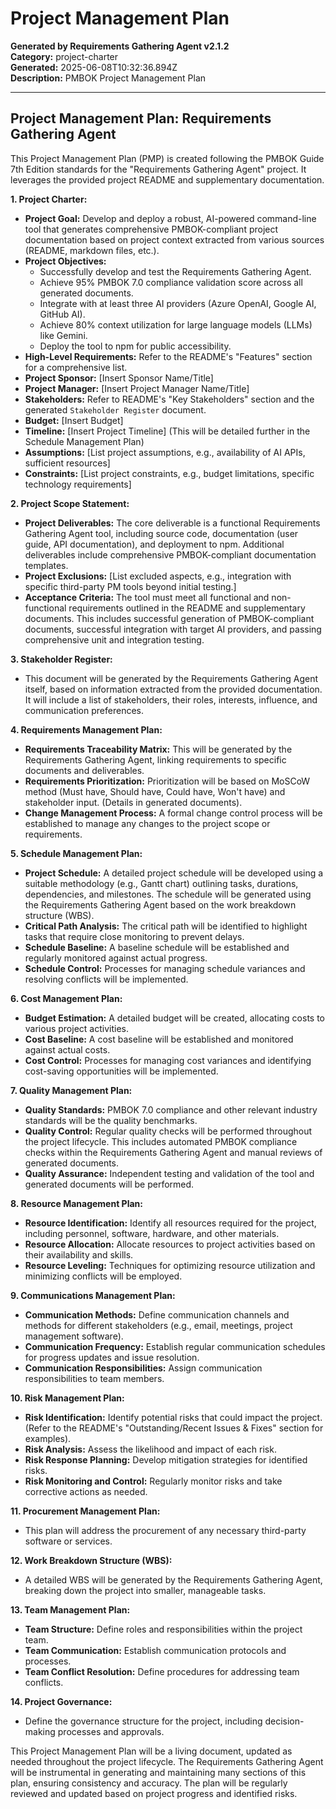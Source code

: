 # Project Management Plan

**Generated by Requirements Gathering Agent v2.1.2**  
**Category:** project-charter  
**Generated:** 2025-06-08T10:32:36.894Z  
**Description:** PMBOK Project Management Plan

---

## Project Management Plan: Requirements Gathering Agent

This Project Management Plan (PMP) is created following the PMBOK Guide 7th Edition standards for the "Requirements Gathering Agent" project.  It leverages the provided project README and supplementary documentation.

**1. Project Charter:**

* **Project Goal:** Develop and deploy a robust, AI-powered command-line tool that generates comprehensive PMBOK-compliant project documentation based on project context extracted from various sources (README, markdown files, etc.).
* **Project Objectives:**
    * Successfully develop and test the Requirements Gathering Agent.
    * Achieve 95% PMBOK 7.0 compliance validation score across all generated documents.
    * Integrate with at least three AI providers (Azure OpenAI, Google AI, GitHub AI).
    * Achieve 80% context utilization for large language models (LLMs) like Gemini.
    * Deploy the tool to npm for public accessibility.
* **High-Level Requirements:**  Refer to the README's "Features" section for a comprehensive list.
* **Project Sponsor:** [Insert Sponsor Name/Title]
* **Project Manager:** [Insert Project Manager Name/Title]
* **Stakeholders:**  Refer to README's "Key Stakeholders" section and the generated `Stakeholder Register` document.
* **Budget:** [Insert Budget]
* **Timeline:** [Insert Project Timeline] (This will be detailed further in the Schedule Management Plan)
* **Assumptions:**  [List project assumptions, e.g., availability of AI APIs, sufficient resources]
* **Constraints:** [List project constraints, e.g., budget limitations, specific technology requirements]


**2. Project Scope Statement:**

* **Project Deliverables:**  The core deliverable is a functional Requirements Gathering Agent tool, including source code, documentation (user guide, API documentation), and deployment to npm.  Additional deliverables include comprehensive PMBOK-compliant documentation templates.
* **Project Exclusions:**  [List excluded aspects, e.g., integration with specific third-party PM tools beyond initial testing.]
* **Acceptance Criteria:** The tool must meet all functional and non-functional requirements outlined in the README and supplementary documents.  This includes successful generation of PMBOK-compliant documents, successful integration with target AI providers, and passing comprehensive unit and integration testing.


**3. Stakeholder Register:**

* This document will be generated by the Requirements Gathering Agent itself, based on information extracted from the provided documentation.  It will include a list of stakeholders, their roles, interests, influence, and communication preferences.


**4. Requirements Management Plan:**

* **Requirements Traceability Matrix:**  This will be generated by the Requirements Gathering Agent, linking requirements to specific documents and deliverables.
* **Requirements Prioritization:**  Prioritization will be based on MoSCoW method (Must have, Should have, Could have, Won't have) and stakeholder input.  (Details in generated documents).
* **Change Management Process:** A formal change control process will be established to manage any changes to the project scope or requirements.


**5. Schedule Management Plan:**

* **Project Schedule:** A detailed project schedule will be developed using a suitable methodology (e.g., Gantt chart) outlining tasks, durations, dependencies, and milestones.  The schedule will be generated using the Requirements Gathering Agent based on the work breakdown structure (WBS).
* **Critical Path Analysis:**  The critical path will be identified to highlight tasks that require close monitoring to prevent delays.
* **Schedule Baseline:**  A baseline schedule will be established and regularly monitored against actual progress.
* **Schedule Control:** Processes for managing schedule variances and resolving conflicts will be implemented.


**6. Cost Management Plan:**

* **Budget Estimation:**  A detailed budget will be created, allocating costs to various project activities.
* **Cost Baseline:**  A cost baseline will be established and monitored against actual costs.
* **Cost Control:**  Processes for managing cost variances and identifying cost-saving opportunities will be implemented.


**7. Quality Management Plan:**

* **Quality Standards:** PMBOK 7.0 compliance and other relevant industry standards will be the quality benchmarks.
* **Quality Control:**  Regular quality checks will be performed throughout the project lifecycle.  This includes automated PMBOK compliance checks within the Requirements Gathering Agent and manual reviews of generated documents.
* **Quality Assurance:**  Independent testing and validation of the tool and generated documents will be performed.


**8. Resource Management Plan:**

* **Resource Identification:**  Identify all resources required for the project, including personnel, software, hardware, and other materials.
* **Resource Allocation:**  Allocate resources to project activities based on their availability and skills.
* **Resource Leveling:**  Techniques for optimizing resource utilization and minimizing conflicts will be employed.


**9. Communications Management Plan:**

* **Communication Methods:**  Define communication channels and methods for different stakeholders (e.g., email, meetings, project management software).
* **Communication Frequency:**  Establish regular communication schedules for progress updates and issue resolution.
* **Communication Responsibilities:**  Assign communication responsibilities to team members.


**10. Risk Management Plan:**

* **Risk Identification:**  Identify potential risks that could impact the project.  (Refer to the README's "Outstanding/Recent Issues & Fixes" section for examples).
* **Risk Analysis:**  Assess the likelihood and impact of each risk.
* **Risk Response Planning:**  Develop mitigation strategies for identified risks.
* **Risk Monitoring and Control:**  Regularly monitor risks and take corrective actions as needed.


**11. Procurement Management Plan:**

* This plan will address the procurement of any necessary third-party software or services.


**12. Work Breakdown Structure (WBS):**

* A detailed WBS will be generated by the Requirements Gathering Agent, breaking down the project into smaller, manageable tasks.


**13.  Team Management Plan:**

* **Team Structure:** Define roles and responsibilities within the project team.
* **Team Communication:**  Establish communication protocols and processes.
* **Team Conflict Resolution:**  Define procedures for addressing team conflicts.


**14.  Project Governance:**

*  Define the governance structure for the project, including decision-making processes and approvals.


This Project Management Plan will be a living document, updated as needed throughout the project lifecycle.  The Requirements Gathering Agent will be instrumental in generating and maintaining many sections of this plan, ensuring consistency and accuracy.  The plan will be regularly reviewed and updated based on project progress and identified risks.
